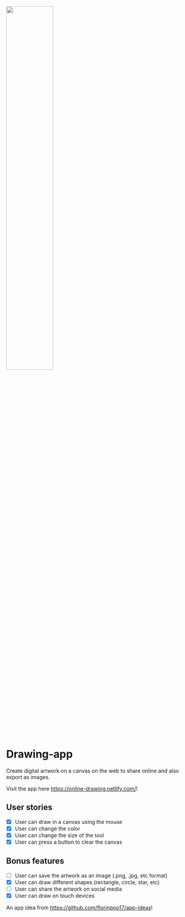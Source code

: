 <img src="https://media.giphy.com/media/PnbMbq2k4HNisBBJ9g/giphy.gif" width="50%">

# Drawing-app
Create digital artwork on a canvas on the web to share online and also export as images.

Visit the app here https://online-drawing.netlify.com/!

## User stories
- [x] User can draw in a canvas using the mouse
- [x] User can change the color
- [x] User can change the size of the tool
- [x] User can press a button to clear the canvas

## Bonus features
- [ ] User can save the artwork as an image (.png, .jpg, etc format)
- [x] User can draw different shapes (rectangle, circle, star, etc)
- [ ] User can share the artwork on social media
- [x] User can draw on touch devices

An app idea from https://github.com/florinpop17/app-ideas!
